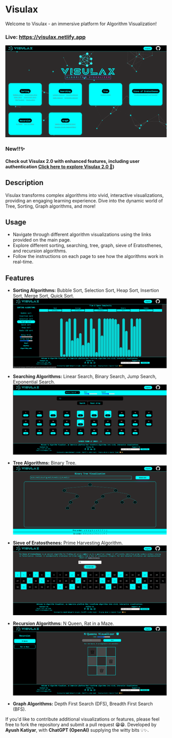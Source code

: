 # Visulax

Welcome to Visulax - an immersive platform for Algorithm Visualization!
### Live: https://visulax.netlify.app
![Visulax](./Visulax/images/demo/Screenshot%202024-06-16%20093936.png)

### New!!✨
#### Check out Visulax 2.0 with enhanced features, including user authentication  [Click here to explore Visulax 2.0 🚀](https://github.com/aerick8602/Visulax_2.0))

## Description

Visulax transforms complex algorithms into vivid, interactive visualizations, providing an engaging learning experience. Dive into the dynamic world of Tree, Sorting, Graph algorithms, and more!

## Usage

- Navigate through different algorithm visualizations using the links provided on the main page.
- Explore different sorting, searching, tree, graph, sieve of Eratosthenes, and recursion algorithms.
- Follow the instructions on each page to see how the algorithms work in real-time.

## Features

- **Sorting Algorithms:** Bubble Sort, Selection Sort, Heap Sort, Insertion Sort, Merge Sort, Quick Sort.
![](./Visulax/images/demo/Screenshot%202024-06-16%20093210.png)


- **Searching Algorithms:** Linear Search, Binary Search, Jump Search, Exponential Search.
![](./Visulax/images/demo/Screenshot%202024-06-16%20093328.png)


- **Tree Algorithms:** Binary Tree.
![](./Visulax/images/demo/Screenshot%202024-06-16%20093538.png)


- **Sieve of Eratosthenes:** Prime Harvesting Algorithm.
![](./Visulax/images/demo/Screenshot%202024-06-16%20093131.png)


- **Recursion Algorithms:** N Queen, Rat in a Maze.
![](./Visulax/images/demo/Screenshot%202024-06-16%20093358.png)


- **Graph Algorithms:** Depth First Search (DFS), Breadth First Search (BFS).




If you'd like to contribute additional visualizations or features, please feel free to fork the repository and submit a pull request 😁😁.
Developed by **Ayush Katiyar**, with **ChatGPT (OpenAI)** supplying the witty bits 💡✨.

